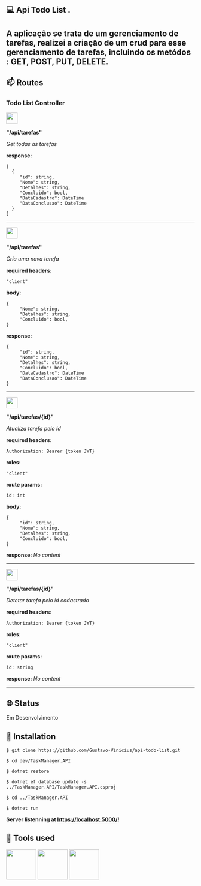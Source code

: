 ## 💻 Api Todo List .
## A aplicação se trata de um gerenciamento de tarefas, realizei a criação de um crud para esse gerenciamento de tarefas, incluindo os metódos : GET, POST, PUT, DELETE.
## 📫  Routes

### Todo List Controller

<img src="https://img.shields.io/badge/-GET-%2361AFFE" height="30" />

**"/api/tarefas"**

_Get todas as tarefas_

**response:**
```
[
  {
     "id": string,
     "Nome": string,
     "Detalhes": string,
     "Concluido": bool,
     "DataCadastro": DateTime
     "DataConclusao": DateTime
  }
]
```

<hr>


<img src="https://img.shields.io/badge/-POST-%2349CC90" height="30" />

**"/api/tarefas"**

_Cria uma nova tarefa_

**required headers:**

`"client"`

**body:**
```
{
     "Nome": string,
     "Detalhes": string,
     "Concluido": bool,
}
```

**response:**
```
{
     "id": string,
     "Nome": string,
     "Detalhes": string,
     "Concluido": bool,
     "DataCadastro": DateTime
     "DataConclusao": DateTime
}
```

<hr>

<img src="https://img.shields.io/badge/-PUT-%23FCA130" height="30" />

**"/api/tarefas/{id}"**

_Atualiza tarefa pelo Id_

**required headers:**

`Authorization: Bearer {token JWT}`

**roles:**

`"client"`

**route params:**

`id: int`

**body:**
```
{
     "id": string,
     "Nome": string,
     "Detalhes": string,
     "Concluido": bool,
}
```

**response:**
_No content_

<hr>

<img src="https://img.shields.io/badge/-DELETE-%23F93E3E" height="30" />

**"/api/tarefas/{id}"**

_Detetar tarefa pelo id cadastrado_

**required headers:**

`Authorization: Bearer {token JWT}`

**roles:**

`"client"`

**route params:**

`id: string`

**response:**
_No content_

<hr>

## 🌐 Status
<p>Em Desenvolvimento</p>

## 🔧 Installation
`$ git clone https://github.com/Gustavo-Vinicius/api-todo-list.git`

`$ cd dev/TaskManager.API`

`$ dotnet restore`

`$ dotnet ef database update -s ../TaskManager.API/TaskManager.API.csproj`

`$ cd ../TaskManager.API`

`$ dotnet run`

**Server listenning at  [https://localhost:5000/](https://localhost:5000/)!**

## 🔨 Tools used

<div>
<img src="https://cdn.jsdelivr.net/gh/devicons/devicon/icons/csharp/csharp-original.svg" width="80" /> 
<img src="https://cdn.jsdelivr.net/gh/devicons/devicon/icons/dotnetcore/dotnetcore-original.svg" width="80" />
<img src="https://cdn.jsdelivr.net/gh/devicons/devicon/icons/mongodb/mongodb-original-wordmark.svg" width="80" />

</div>
